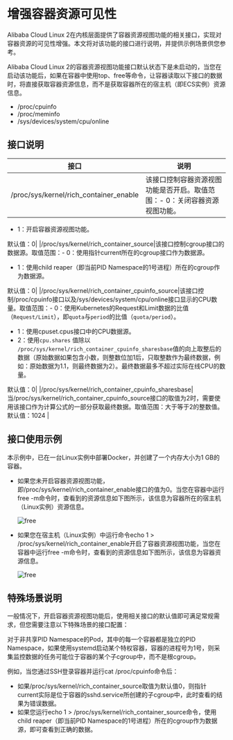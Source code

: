 # 增强容器资源可见性

Alibaba Cloud Linux 2在内核层面提供了容器资源视图功能的相关接口，实现对容器资源的可见性增强。本文将对该功能的接口进行说明，并提供示例场景供您参考。

Alibaba Cloud Linux 2的容器资源视图功能接口默认状态下是未启动的，当您在启动该功能后，如果在容器中使用top、free等命令，让容器读取以下接口的数据时，将直接获取容器资源信息，而不是获取容器所在的宿主机（即ECS实例）资源信息。

-   /proc/cpuinfo
-   /proc/meminfo
-   /sys/devices/system/cpu/online

## 接口说明

|接口|说明|
|--|--|
|/proc/sys/kernel/rich\_container\_enable|该接口控制容器资源视图功能是否开启。取值范围：-   0：关闭容器资源视图功能。
-   1：开启容器资源视图功能。

默认值：0|
|/proc/sys/kernel/rich\_container\_source|该接口控制cgroup接口的数据源。取值范围：-   0：使用指针current所在的cgroup接口作为数据源。
-   1：使用child reaper（即当前PID Namespace的1号进程）所在的cgroup作为数据源。

默认值：0|
|/proc/sys/kernel/rich\_container\_cpuinfo\_source|该接口控制/proc/cpuinfo接口以及/sys/devices/system/cpu/online接口显示的CPU数量。取值范围：-   0：使用Kubernetes的Request和Limit数据的比值（`Request/Limit`），即`quota`与`period`的比值（`quota/period`）。
-   1：使用cpuset.cpus接口中的CPU数据源。
-   2：使用`cpu.shares` 值除以 `/proc/sys/kernel/rich_container_cpuinfo_sharesbase`值的向上取整后的数据（原始数据如果包含小数，则整数位加1后，只取整数作为最终数据，例如：原始数据为1.1，则最终数据为2）。最终数据最多不超过实际在线CPU的数量。

默认值：0|
|/proc/sys/kernel/rich\_container\_cpuinfo\_sharesbase|当/proc/sys/kernel/rich\_container\_cpuinfo\_source接口的取值为2时，需要使用该接口作为计算公式的一部分获取最终数据。取值范围：大于等于2的整数值。默认值：1024 |

## 接口使用示例

本示例中，已在一台Linux实例中部署Docker，并创建了一个内存大小为1 GB的容器。

-   如果您未开启容器资源视图功能，即/proc/sys/kernel/rich\_container\_enable接口的值为0。当您在容器中运行free -m命令时，查看到的资源信息如下图所示，该信息为容器所在的宿主机（Linux实例）资源信息。

    ![free](https://static-aliyun-doc.oss-accelerate.aliyuncs.com/assets/img/zh-CN/6087959161/p269174.png)

-   如果您在宿主机（Linux实例）中运行命令echo 1 \> /proc/sys/kernel/rich\_container\_enable开启了容器资源视图功能，当您在容器中运行free -m命令时，查看到的资源信息如下图所示，该信息为容器资源信息。

    ![free](https://static-aliyun-doc.oss-accelerate.aliyuncs.com/assets/img/zh-CN/6087959161/p269181.png)


## 特殊场景说明

一般情况下，开启容器资源视图功能后，使用相关接口的默认值即可满足常规需求，但您需要注意以下特殊场景的接口配置：

对于非共享PID Namespace的Pod，其中的每一个容器都是独立的PID Namespace，如果使用systemd启动某个特权容器，容器的进程号为1号，则采集监控数据的任务可能位于容器的某个子cgroup中，而不是根cgroup。

例如，当您通过SSH登录容器并运行cat /proc/cpuinfo命令后：

-   如果/proc/sys/kernel/rich\_container\_source取值为默认值0，则指针current实际是位于容器的sshd.service所创建的子cgroup中，此时查看的结果为错误数据。
-   如果您运行echo 1 \> /proc/sys/kernel/rich\_container\_source命令，使用child reaper（即当前PID Namespace的1号进程）所在的cgroup作为数据源，即可查看到正确的数据。

